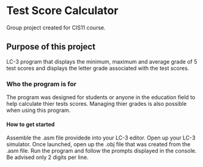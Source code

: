 # Test Score Calculator
Group project created for CIS11 course.

## Purpose of this project
LC-3 program that displays the minimum, maximum and average grade of 5 test
scores and displays the letter grade associated with the test scores.

### Who the program is for
The program was designed for students or anyone in the education field to help calculate thier tests scores. Managing thier grades is also possible when using this program. 

#### How to get started
Assemble the .asm file providede into your LC-3 editor. Open up your LC-3 simulator. Once launched, open up the .obj file that was created from the .asm file. Run the program and follow the prompts displayed in the console. 
Be advised only 2 digits per line. 
